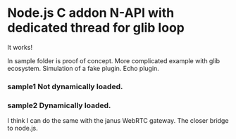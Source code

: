 # Node.js C addon N-API with dedicated thread for glib loop

It works!

In sample folder is proof of concept. More complicated example with glib ecosystem.
Simulation of a fake plugin. Echo plugin.

### sample1 Not dynamically loaded.

### sample2 Dynamically loaded.

I think I can do the same with the janus WebRTC gateway. The closer bridge to node.js.